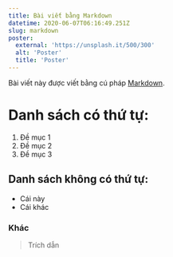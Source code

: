 ```yaml
---
title: Bài viết bằng Markdown
datetime: 2020-06-07T06:16:49.251Z
slug: markdown
poster:
  external: 'https://unsplash.it/500/300'
  alt: 'Poster'
  title: 'Poster'
---
```

Bài viết này được viết bằng cú pháp [Markdown](https://localhost:8000).

# Danh sách có thứ tự:
1. Đề mục 1
1. Đề mục 2
1. Đề mục 3

## Danh sách không có thứ tự:
- Cái này
- Cái khác

### Khác
> Trích dẫn
